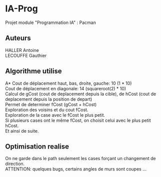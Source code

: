 # IA-Prog
Projet module "Programmation IA" : Pacman  

## Auteurs
HALLER Antoine  
LECOUFFE Gauthier  

## Algorithme utilise
A*
Cout de déplacement haut, bas, droite, gauche: 10 (1 * 10)  
Cout de déplacement en diagonale: 14 (squareroot(2) * 10)  
Calcul de gCost (cout de deplacement depuis la cible), de hCost (cout de deplacement depuis la position de depart)  
Permet de determiner fCost (gCost + hCost)  
Exploration des voisins et du cout fCost.  
Exploration de la case avec le fCost le plus petit.  
Si plusieurs cases ont le même fCost, on choisit celui avec le plus petit hCost.  
Et ainsi de suite.  

## Optimisation realise
On ne garde dans le path seulement les cases forçant un changement de direction.  
ATTENTION: quelques bugs, certains angles de murs sont coupes ...  
